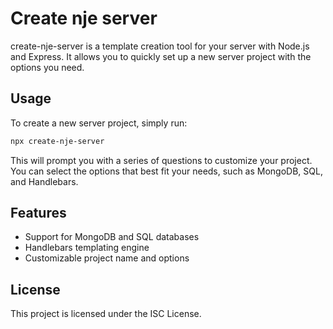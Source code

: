 # Create nje server

create-nje-server is a template creation tool for your server with Node.js and Express. It allows you to quickly set up a new server project with the options you need.

## Usage

To create a new server project, simply run:

```bash
npx create-nje-server
```

This will prompt you with a series of questions to customize your project. You can select the options that best fit your needs, such as MongoDB, SQL, and Handlebars.

## Features

- Support for MongoDB and SQL databases
- Handlebars templating engine
- Customizable project name and options

## License

This project is licensed under the ISC License.